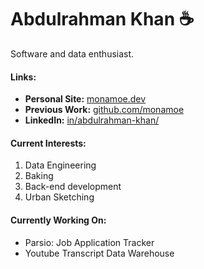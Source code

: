 # Abdulrahman Khan ☕
Software and data enthusiast. 

#### Links:

- **Personal Site:** [monamoe.dev](https://monamoe.dev/)
- **Previous Work:** [github.com/monamoe](https://github.com/monamoe)
- **LinkedIn:** [in/abdulrahman-khan/](https://www.linkedin.com/in/abdulrahman-khan/)

#### Current Interests:

1. Data Engineering
2. Baking
3. Back-end development
4. Urban Sketching

#### Currently Working On:

- Parsio: Job Application Tracker
- Youtube Transcript Data Warehouse



